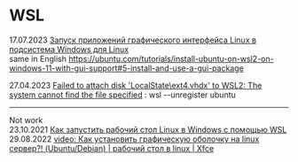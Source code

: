 # WSL

17.07.2023 [Запуск приложений графического интерфейса Linux в подсистема Windows для Linux](https://learn.microsoft.com/ru-ru/windows/wsl/tutorials/gui-apps)  
same in English 
https://ubuntu.com/tutorials/install-ubuntu-on-wsl2-on-windows-11-with-gui-support#5-install-and-use-a-gui-package

27.04.2023 [Failed to attach disk 'LocalState\ext4.vhdx' to WSL2: The system cannot find the file specified](https://github.com/microsoft/wsl/issues/10032) :
wsl --unregister ubuntu

- - -
Not work              
23.10.2021 [Как запустить рабочий стол Linux в Windows с помощью WSL](https://linuxcool.net/instrukczii/kak-zapustit-rabochij-stol-linux-v-windows-s-pomoshhyu-wsl/)                    
29.08.2022 [video: Как установить графическую оболочку на linux сервер?! (Ubuntu/Debian) | рабочий стол в linux | Xfce](https://www.youtube.com/watch?v=robxaYCXhfA)                    




